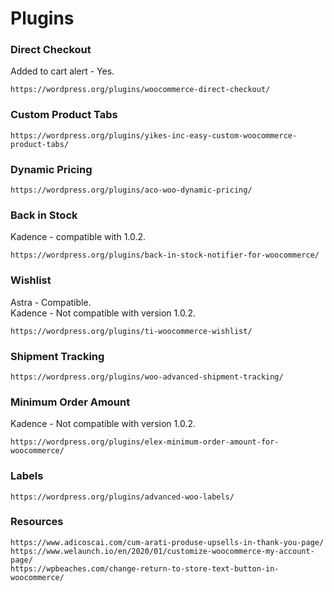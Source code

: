 # Plugins
### Direct Checkout
Added to cart alert - Yes.
```
https://wordpress.org/plugins/woocommerce-direct-checkout/
```
### Custom Product Tabs
```
https://wordpress.org/plugins/yikes-inc-easy-custom-woocommerce-product-tabs/
```

### Dynamic Pricing
```
https://wordpress.org/plugins/aco-woo-dynamic-pricing/
```
### Back in Stock
Kadence - compatible with 1.0.2.
```
https://wordpress.org/plugins/back-in-stock-notifier-for-woocommerce/
```

### Wishlist
Astra - Compatible.<br/>
Kadence - Not compatible with version 1.0.2.
```
https://wordpress.org/plugins/ti-woocommerce-wishlist/
```

### Shipment Tracking
```
https://wordpress.org/plugins/woo-advanced-shipment-tracking/
```

### Minimum Order Amount
Kadence - Not compatible with version 1.0.2.
```
https://wordpress.org/plugins/elex-minimum-order-amount-for-woocommerce/
```
### Labels
```
https://wordpress.org/plugins/advanced-woo-labels/
```

### Resources
```
https://www.adicoscai.com/cum-arati-produse-upsells-in-thank-you-page/
https://www.welaunch.io/en/2020/01/customize-woocommerce-my-account-page/
https://wpbeaches.com/change-return-to-store-text-button-in-woocommerce/
```
